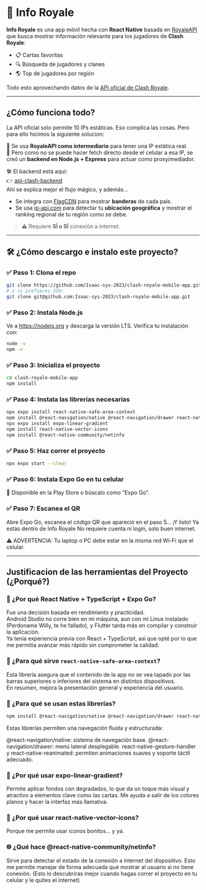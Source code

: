 # 👑 Info Royale

**Info Royale** es una app móvil hecha con **React Native** basada en [RoyaleAPI](https://royaleapi.com) que busca mostrar información relevante para los jugadores de **Clash Royale**:  
- 📋 Cartas favoritas  
- 🔍 Búsqueda de jugadores y clanes  
- 🌎 Top de jugadores por región  

Todo esto aprovechando datos de la [API oficial de Clash Royale](https://developer.clashroyale.com).

---

## ¿Cómo funciona todo?

La API oficial solo permite 10 IPs estáticas. Eso complica las cosas. Pero para ello hicimos la siguiente solucion:

🧩 Se usa **RoyaleAPI como intermediario** para tener una IP estática real.  
🔁 Pero como no se puede hacer fetch directo desde el celular a esa IP, se creó un **backend en Node.js + Express** para actuar como proxy/mediador.

🛠️ El backend está aquí:  
👉 [api-clash-backend](https://github.com/Isaac-sys-2023/api-clash-backend.git)  
Ahí se explica mejor el flujo mágico, y además…  
- Se integra con [FlagCDN](https://flagcdn.com) para mostrar **banderas** de cada país.  
- Se usa [ip-api.com](http://ip-api.com) para detectar tu **ubicación geográfica** y mostrar el ranking regional de tu región como se debe.

> ⚠️ Requiere **SÍ o SÍ** conexión a internet.

---

## 🛠️ ¿Cómo descargo e instalo este proyecto?

### ✅ Paso 1: Clona el repo
```bash
git clone https://github.com/Isaac-sys-2023/clash-royale-mobile-app.git   # HTTPS
# o si prefieres SSH:
git clone git@github.com:Isaac-sys-2023/clash-royale-mobile-app.git
```

### ✅ Paso 2: Instala Node.js
Ve a https://nodejs.org y descarga la versión LTS. Verifica tu instalación con:
```bash
node -v
npm -v
```

### ✅ Paso 3: Inicializa el proyecto
```bash
cd clash-royale-mobile-app
npm install
```

### ✅ Paso 4: Instala las librerías necesarias
```bash
npx expo install react-native-safe-area-context
npm install @react-navigation/native @react-navigation/drawer react-native-gesture-handler react-native-reanimated
npx expo install expo-linear-gradient
npm install react-native-vector-icons
npm install @react-native-community/netinfo
```

### ✅ Paso 5: Haz correr el proyecto
```bash
npx expo start --clear
```

### ✅ Paso 6: Instala Expo Go en tu celular
📲 Disponible en la Play Store o búscalo como “Expo Go”.

### ✅ Paso 7: Escanea el QR
Abre Expo Go, escanea el código QR que apareció en el paso 5...
¡Y listo! Ya estás dentro de Info Royale
No requiere cuenta ni login, solo buen internet.

⚠️ ADVERTENCIA: Tu laptop o PC debe estar en la misma red Wi-Fi que el celular.

---

## Justificacion de las herramientas del Proyecto (¿Porqué?)
### 🤔 ¿Por qué React Native + TypeScript + Expo Go?
Fue una decisión basada en rendimiento y practicidad.  
Android Studio no corre bien en mi máquina, aun con mi Linux instalado (Perdoname Willy, te he fallado), y Flutter tarda más en compilar y construir la aplicación.  
Ya tenía experiencia previa con React + TypeScript, así que opté por lo que me permitía avanzar más rápido sin comprometer la calidad.

### 📱 ¿Para qué sirve `react-native-safe-area-context`?
Esta librería asegura que el contenido de la app no se vea tapado por las barras superiores o inferiores del sistema en distintos dispositivos.  
En resumen, mejora la presentación general y experiencia del usuario.

### 🧭 ¿Para qué se usan estas librerías?
```bash
npm install @react-navigation/native @react-navigation/drawer react-native-gesture-handler react-native-reanimated
```

Estas librerías permiten una navegación fluida y estructurada:

@react-navigation/native: sistema de navegación base.
@react-navigation/drawer: menú lateral desplegable.
react-native-gesture-handler y react-native-reanimated: permiten animaciones suaves y soporte táctil adecuado.

### 🧭 ¿Por qué usar expo-linear-gradient?
Permite aplicar fondos con degradados, lo que da un toque más visual y atractivo a elementos clave como las cartas.
Me ayuda a salir de los colores planos y hacer la interfaz más llamativa.

### 🧭 ¿Por qué usar react-native-vector-icons?
Porque me permite usar iconos bonitos... y ya.

### 🌐 ¿Qué hace @react-native-community/netinfo?
Sirve para detectar el estado de la conexión a internet del dispositivo.
Esto me permite manejar de forma adecuada qué mostrar al usuario si no tiene conexión. (Esto lo descubriras mejor cuando hagas correr el proyecto en tu celular y le quites el internet)
